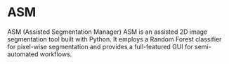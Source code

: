 # ASM
ASM (Assisted Segmentation Manager) ASM is an assisted 2D image segmentation tool built with Python. It employs a Random Forest classifier for pixel-wise segmentation and provides a full-featured GUI for semi-automated workflows.
